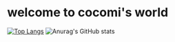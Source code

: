 # welcome to cocomi's world

[![Top Langs](https://github-readme-stats.vercel.app/api/top-langs/?username=Taroguma)](https://github.com/anuraghazra/github-readme-stats)
![Anurag's GitHub stats](https://github-readme-stats.vercel.app/api?username=Taroguma&hide=contribs,prs&show_icons=true&theme=graywhite)
